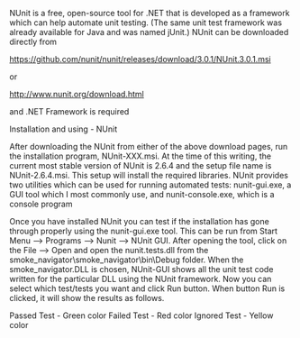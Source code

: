 NUnit is a free, open-source tool for .NET that is developed as a framework which can help automate unit testing. (The same unit test framework was already available for Java and was named jUnit.) NUnit can be downloaded directly from

https://github.com/nunit/nunit/releases/download/3.0.1/NUnit.3.0.1.msi

or

http://www.nunit.org/download.html

and .NET Framework is required

Installation and using - NUnit

After downloading the NUnit from either of the above download pages, run the installation program, NUnit-XXX.msi. At the time of this writing, the current most stable version of NUnit is 2.6.4 and the setup file name is NUnit-2.6.4.msi. This setup will install the required libraries.
NUnit provides two utilities which can be used for running automated tests:
nunit-gui.exe, a GUI tool which I most commonly use, and nunit-console.exe, which is a console program

Once you have installed NUnit you can test if the installation has gone through properly using the nunit-gui.exe tool. This can be run from Start Menu --> Programs --> Nunit --> NUnit GUI. 
After opening the tool, click on the File --> Open and open the nunit.tests.dll from the smoke_navigator\smoke_navigator\bin\Debug folder. When the smoke_navigator.DLL is chosen, NUnit-GUI shows all the unit test code written for the particular DLL using the NUnit 
framework. Now you can select which test/tests you want and click Run button. When button Run is clicked, it will show the results as follows.

Passed Test - Green color
Failed Test - Red color
Ignored Test - Yellow color

